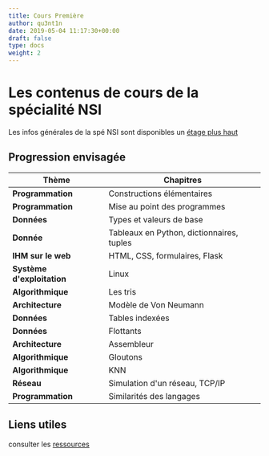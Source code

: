 ```yaml
---
title: Cours Première
author: qu3nt1n
date: 2019-05-04 11:17:30+00:00
draft: false
type: docs
weight: 2
---
```


# Les contenus de cours de la spécialité NSI

Les infos générales de la spé NSI sont disponibles un [étage plus haut](../)


## Progression envisagée


| Thème                      	| Chapitres                                 	|
|----------------------------	|-------------------------------------------	|
| **Programmation**          	| Constructions élémentaires                	|
| **Programmation**          	| Mise au point des programmes              	|
| **Données**                	| Types et valeurs de base                  	|
| **Donnée**                	| Tableaux en Python, dictionnaires, tuples 	|
| **IHM sur le web**         	| HTML, CSS, formulaires, Flask             	|
| **Système d'exploitation** 	| Linux                                     	|
| **Algorithmique**          	| Les tris                                  	|
| **Architecture**           	| Modèle de Von Neumann                     	|
| **Données**                	| Tables indexées                           	|
| **Données**                	| Flottants                                 	|
| **Architecture**           	| Assembleur                                	|
| **Algorithmique**          	| Gloutons                                  	|
| **Algorithmique**          	| KNN                                       	|
| **Réseau**                 	| Simulation d'un réseau, TCP/IP             	|
| **Programmation**          	| Similarités des langages                  	|


## Liens utiles

consulter les [ressources](../../ressources)



##
